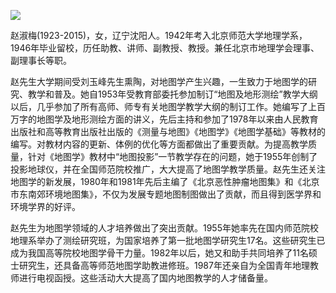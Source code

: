 ![](https://s2.loli.net/2022/09/02/FgxntKXsQi9rwHR.png)

赵淑梅(1923-2015)，女，辽宁沈阳人。1942年考入北京师范大学地理学系，1946年毕业留校，历任助教、讲师、副教授、教授。兼任北京市地理学会理事、副理事长等职。

赵先生大学期间受刘玉峰先生熏陶，对地图学产生兴趣，一生致力于地图学的研究、教学和普及。她自1953年受教育部委托参加制订“地图及地形测绘”教学大纲以后，几乎参加了所有高师、师专有关地图学教学大纲的制订工作。她编写了上百万字的地图学及地形测绘方面的讲义，先后主持和参加了1978年以来由人民教育出版社和高等教育出版社出版的《测量与地图》《地图学》《地图学基础》等教材的编写。对教材内容的更新、体例的优化等方面都做出了重要贡献。为提高教学质量，针对《地图学》教材中“地图投影”一节教学存在的问题，她于1955年创制了投影地球仪，并在全国师范院校推广，大大提高了地图学教学质量。赵先生还关注地图学的新发展，1980年和1981年先后主编了《北京恶性肿瘤地图集》和《北京市东南郊环境地图集》，不仅为发展专题地图制图做出了贡献，而且得到医学界和环境学界的好评。

赵先生为地图学领域的人才培养做出了突出贡献。1955年她率先在国内师范院校地理系举办了测绘研究班，为国家培养了第一批地图学研究生17名。这些研究生已成为我国高等院校地图学骨干力量。1982年以后，她又和助手共同培养了11名硕士研究生，还具备高等师范地图学助教进修班。1987年还亲自为全国青年地理教师进行电视函授。这些活动大大提高了国内地图教学的人才储备量。